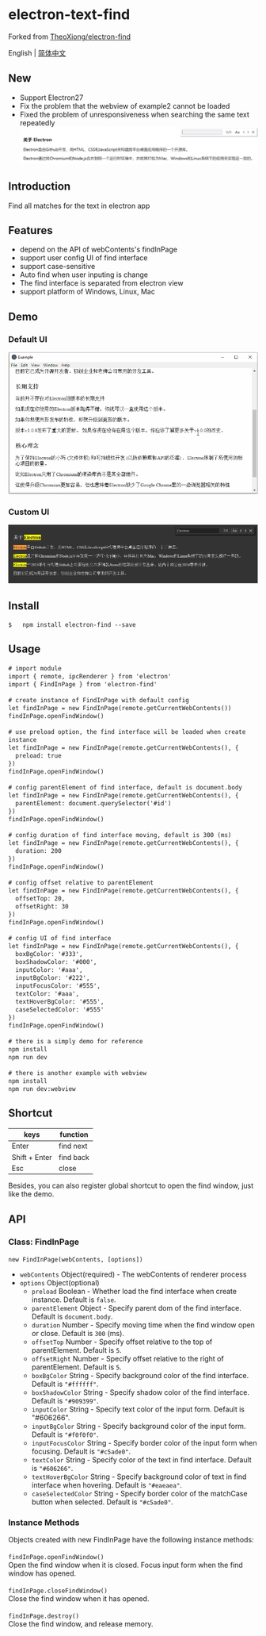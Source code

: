 # electron-text-find

Forked from [TheoXiong/electron-find](https://github.com/TheoXiong/electron-find)

English | [简体中文](./README.zh-CN.md)

## New

- Support Electron27
- Fix the problem that the webview of example2 cannot be loaded
- Fixed the problem of unresponsiveness when searching the same text repeatedly
  ![sameText](./sameText.gif)

## Introduction

Find all matches for the text in electron app

## Features

- depend on the API of webContents's findInPage
- support user config UI of find interface
- support case-sensitive
- Auto find when user inputing is change
- The find interface is separated from electron view
- support platform of Windows, Linux, Mac

## Demo

### Default UI

![demo](./find.gif)

### Custom UI

![demo](./find2.png)

## Install

```
$   npm install electron-find --save
```

## Usage

```
# import module
import { remote, ipcRenderer } from 'electron'
import { FindInPage } from 'electron-find'

# create instance of FindInPage with default config
let findInPage = new FindInPage(remote.getCurrentWebContents())
findInPage.openFindWindow()

# use preload option, the find interface will be loaded when create instance
let findInPage = new FindInPage(remote.getCurrentWebContents(), {
  preload: true
})
findInPage.openFindWindow()

# config parentElement of find interface, default is document.body
let findInPage = new FindInPage(remote.getCurrentWebContents(), {
  parentElement: document.querySelector('#id')
})
findInPage.openFindWindow()

# config duration of find interface moving, default is 300 (ms)
let findInPage = new FindInPage(remote.getCurrentWebContents(), {
  duration: 200
})
findInPage.openFindWindow()

# config offset relative to parentElement
let findInPage = new FindInPage(remote.getCurrentWebContents(), {
  offsetTop: 20,
  offsetRight: 30
})
findInPage.openFindWindow()

# config UI of find interface
let findInPage = new FindInPage(remote.getCurrentWebContents(), {
  boxBgColor: '#333',
  boxShadowColor: '#000',
  inputColor: '#aaa',
  inputBgColor: '#222',
  inputFocusColor: '#555',
  textColor: '#aaa',
  textHoverBgColor: '#555',
  caseSelectedColor: '#555'
})
findInPage.openFindWindow()

# there is a simply demo for reference
npm install
npm run dev

# there is another example with webview
npm install
npm run dev:webview
```

## Shortcut

| keys          | function  |
| ------------- | --------- |
| Enter         | find next |
| Shift + Enter | find back |
| Esc           | close     |

Besides, you can also register global shortcut to open the find window, just like the demo.

## API

### Class: FindInPage

`new FindInPage(webContents, [options])`

- `webContents` Object(required) - The webContents of renderer process
- `options` Object(optional)
  - `preload` Boolean - Whether load the find interface when create instance. Default is `false`.
  - `parentElement` Object - Specify parent dom of the find interface. Default is `document.body`.
  - `duration` Number - Specify moving time when the find window open or close. Default is `300` (ms).
  - `offsetTop` Number - Specify offset relative to the top of parentElement. Default is `5`.
  - `offsetRight` Number - Specify offset relative to the right of parentElement. Default is `5`.
  - `boxBgColor` String - Specify background color of the find interface. Default is `"#ffffff"`.
  - `boxShadowColor` String - Specify shadow color of the find interface. Default is `"#909399"`.
  - `inputColor` String - Specify text color of the input form. Default is "#606266".
  - `inputBgColor` String - Specify background color of the input form. Default is `"#f0f0f0"`.
  - `inputFocusColor` String - Specify border color of the input form when focusing. Default is `"#c5ade0"`.
  - `textColor` String - Specify color of the text in find interface. Default is `"#606266"`.
  - `textHoverBgColor` String - Specify background color of text in find interface when hovering. Default is `"#eaeaea"`.
  - `caseSelectedColor` String - Specify border color of the matchCase button when selected. Default is `"#c5ade0"`.

### Instance Methods

Objects created with new FindInPage have the following instance methods:  
 &nbsp;  
 `findInPage.openFindWindow()`  
 Open the find window when it is closed. Focus input form when the find window has opened.  
 &nbsp;  
 `findInPage.closeFindWindow()`  
 Close the find window when it has opened.  
 &nbsp;  
 `findInPage.destroy()`  
 Close the find window, and release memory.
